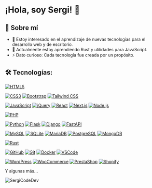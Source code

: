 # ¡Hola, soy Sergi! 👋

## 🚀 Sobre mí

- 👀 Estoy interesado en el aprendizaje de nuevas tecnologías para el desarrollo web y de escritorio.
- 🌱 Actualmente estoy aprendiendo Rust y utilidades para JavaScript.
- ⚡ Dato curioso: Cada tecnología fue creada por un propósito.

## 🛠️ Tecnologías:

<!-- HTML5 -->
[![HTML5](https://img.shields.io/badge/HTML5-E34F26?style=for-the-badge&logo=html5&logoColor=white&labelColor=101010)]()
<!-- CSS3 -->
[![CSS3](https://img.shields.io/badge/CSS3-1572B6?style=for-the-badge&logo=css3&logoColor=white&labelColor=101010)]()
[![Bootstrap](https://img.shields.io/badge/Bootstrap-7952B3?style=for-the-badge&logo=bootstrap&logoColor=white&labelColor=101010)]()
[![Tailwind CSS](https://img.shields.io/badge/Tailwind_CSS-38B2AC?style=for-the-badge&logo=tailwind-css&logoColor=white&labelColor=101010)]()
<!-- JavaScript -->
[![JavaScript](https://img.shields.io/badge/JavaScript-F7DF1E?style=for-the-badge&logo=javascript&logoColor=white&labelColor=101010)]()
[![jQuery](https://img.shields.io/badge/jQuery-0769AD?style=for-the-badge&logo=jquery&logoColor=white&labelColor=101010)]()
[![React](https://img.shields.io/badge/React-61DAFB?style=for-the-badge&logo=react&logoColor=white&labelColor=101010)]()
[![Next.js](https://img.shields.io/badge/Next.js-000000?style=for-the-badge&logo=next.js&logoColor=white&labelColor=101010)]()
[![Node.js](https://img.shields.io/badge/Node.js-339933?style=for-the-badge&logo=node.js&logoColor=white&labelColor=101010)]()
<!-- PHP -->
[![PHP](https://img.shields.io/badge/PHP-4F5D95?style=for-the-badge&logo=PHP&logoColor=white&labelColor=101010)]()
<!-- Python -->
[![Python](https://img.shields.io/badge/Python-3776AB?style=for-the-badge&logo=python&logoColor=white&labelColor=101010)]()
[![Flask](https://img.shields.io/badge/Flask-000000?style=for-the-badge&logo=flask&logoColor=white&labelColor=101010)]()
[![Django](https://img.shields.io/badge/Django-092E20?style=for-the-badge&logo=django&logoColor=white&labelColor=101010)]()
[![FastAPI](https://img.shields.io/badge/FastAPI-009688?style=for-the-badge&logo=fastapi&logoColor=white&labelColor=101010)]()
<!-- DB -->
[![MySQL](https://img.shields.io/badge/MySQL-4479A1?style=for-the-badge&logo=mysql&logoColor=white&labelColor=101010)]()
[![SQLite](https://img.shields.io/badge/SQLite-003B57?style=for-the-badge&logo=sqlite&logoColor=white&labelColor=101010)]()
[![MariaDB](https://img.shields.io/badge/MariaDB-003545?style=for-the-badge&logo=mariadb&logoColor=white&labelColor=101010)]()
[![PostgreSQL](https://img.shields.io/badge/PostgreSQL-336791?style=for-the-badge&logo=postgresql&logoColor=white&labelColor=101010)]()
[![MongoDB](https://img.shields.io/badge/MongoDB-47A248?style=for-the-badge&logo=mongodb&logoColor=white&labelColor=101010)]()
<!-- Rust -->
[![Rust](https://img.shields.io/badge/Rust-dea584?style=for-the-badge&logo=rust&logoColor=white&labelColor=101010)]()
<!-- Utilidad -->
[![GitHub](https://img.shields.io/badge/GitHub-181717?style=for-the-badge&logo=github&logoColor=white&labelColor=101010)]()
[![Git](https://img.shields.io/badge/Git-F05032?style=for-the-badge&logo=git&logoColor=white&labelColor=101010)]()
[![Docker](https://img.shields.io/badge/Docker-2496ED?style=for-the-badge&logo=docker&logoColor=white&labelColor=101010)]()
[![VSCode](https://img.shields.io/badge/VSCode-007ACC?style=for-the-badge&logo=visual-studio-code&logoColor=white&labelColor=101010)]()
<!-- CRM+SHOP -->
[![WordPress](https://img.shields.io/badge/WordPress-21759B?style=for-the-badge&logo=wordpress&logoColor=white&labelColor=101010)]()
[![WooCommerce](https://img.shields.io/badge/WooCommerce-96588A?style=for-the-badge&logo=woocommerce&logoColor=white&labelColor=101010)]()
[![PrestaShop](https://img.shields.io/badge/PrestaShop-DF0067?style=for-the-badge&logo=prestashop&logoColor=white&labelColor=101010)]()
[![Shopify](https://img.shields.io/badge/Shopify-7AB55C?style=for-the-badge&logo=shopify&logoColor=white&labelColor=101010)]()

Y algunas más...

<p><img align="left" src="https://jordinodejs.vercel.app/api/top-langs?username=SergiCodeDev&show_icons=true&locale=es&layout=compact&theme=transparent&langs_count=8&hide=php,coffeescript" alt="SergiCodeDev" /></p>
